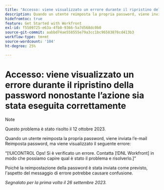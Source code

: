 ```yaml
---
title: "Accesso: viene visualizzato un errore durante il ripristino della password nonostante l’azione sia stata eseguita correttamente"
description: Quando un utente reimposta la propria password, viene inviata l’e-mail Reimposta password, ma viene visualizzato un errore.
hidefromtoc: true
feature: Get Started with Workfront
exl-id: f5509725-e63a-4fb0-9366-5a7d568dc0b0
source-git-commit: aabbd74ae558555e79a3cc1bc96583878cd413b3
workflow-type: tm+mt
source-wordcount: '104'
ht-degree: 25%

---
```


# Accesso: viene visualizzato un errore durante il ripristino della password nonostante l’azione sia stata eseguita correttamente

>[!NOTE]
>
>Questo problema è stato risolto il 12 ottobre 2023.

Quando un utente reimposta la propria password, viene inviata l’e-mail Reimposta password, ma viene visualizzato il seguente errore:

“[!UICONTROL Ops! Si è verificato un errore. Contatta [!DNL Workfront] in modo che possiamo capire qual è stato il problema e risolverlo.]”

Poiché la reimpostazione della password è stata inviata come previsto, l&#39;aspetto del messaggio di errore potrebbe causare confusione.

_Segnalato per la prima volta il 26 settembre 2023._

